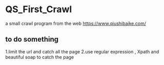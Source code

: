 # QS_First_Crawl
a small crawl program
from the web https://www.qiushibaike.com/
## to do something
1.limit the url and catch all the page
2.use regular expression , Xpath and beautiful soap to catch the page
